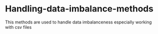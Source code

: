 # Handling-data-imbalance-methods
This methods are used to handle data imbalanceness especially working with csv files
